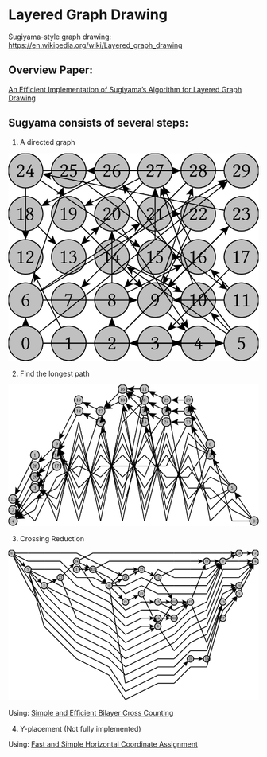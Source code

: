 # Layered Graph Drawing
Sugiyama-style graph drawing: https://en.wikipedia.org/wiki/Layered_graph_drawing

## Overview Paper:
[An Efficient Implementation of Sugiyama’s
Algorithm for Layered Graph Drawing](https://www.elibm.org/ft/10011396000)

## Sugyama consists of several steps:

1. A directed graph

![Initial graph](https://raw.githubusercontent.com/BeFunctional/layered-graph-drawing/main/graphs/t0.svg)

2. Find the longest path

![Longest path](https://raw.githubusercontent.com/BeFunctional/layered-graph-drawing/main/graphs/t1.svg)

3. Crossing Reduction

![Crossing reduction](https://raw.githubusercontent.com/BeFunctional/layered-graph-drawing/main/graphs/t2.svg)

Using: [Simple and Eﬃcient Bilayer Cross Counting](http://ls11-www.cs.tu-dortmund.de/downloads/papers/BJM04.pdf)

4. Y-placement (Not fully implemented)

Using: [Fast and Simple Horizontal Coordinate Assignment](https://arxiv.org/abs/2008.01252)
